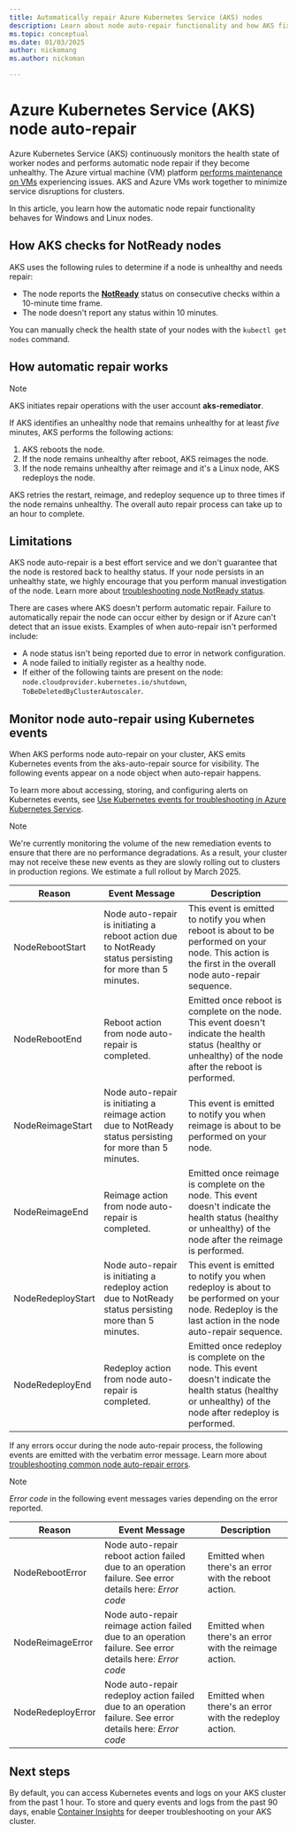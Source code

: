 ```yaml
---
title: Automatically repair Azure Kubernetes Service (AKS) nodes 
description: Learn about node auto-repair functionality and how AKS fixes broken worker nodes.
ms.topic: conceptual
ms.date: 01/03/2025
author: nickomang
ms.author: nickoman

---
```


# Azure Kubernetes Service (AKS) node auto-repair

Azure Kubernetes Service (AKS) continuously monitors the health state of worker nodes and performs automatic node repair if they become unhealthy. The Azure virtual machine (VM) platform [performs maintenance on VMs](/azure/virtual-machines/maintenance-and-updates) experiencing issues. AKS and Azure VMs work together to minimize service disruptions for clusters.

In this article, you learn how the automatic node repair functionality behaves for Windows and Linux nodes.

## How AKS checks for NotReady nodes

AKS uses the following rules to determine if a node is unhealthy and needs repair:

* The node reports the [**NotReady**](https://kubernetes.io/docs/reference/node/node-status/#condition) status on consecutive checks within a 10-minute time frame.
* The node doesn't report any status within 10 minutes.

You can manually check the health state of your nodes with the `kubectl get nodes` command.

## How automatic repair works

> [!NOTE]
> AKS initiates repair operations with the user account **aks-remediator**.

If AKS identifies an unhealthy node that remains unhealthy for at least *five* minutes, AKS performs the following actions:

1. AKS reboots the node.
2. If the node remains unhealthy after reboot, AKS reimages the node.
3. If the node remains unhealthy after reimage and it's a Linux node, AKS redeploys the node.

AKS retries the restart, reimage, and redeploy sequence up to three times if the node remains unhealthy. The overall auto repair process can take up to an hour to complete. 

## Limitations
AKS node auto-repair is a best effort service and we don't guarantee that the node is restored back to healthy status. If your node persists in an unhealthy state, we highly encourage that you perform manual investigation of the node. Learn more about [troubleshooting node NotReady status](/troubleshoot/azure/azure-kubernetes/availability-performance/node-not-ready-basic-troubleshooting).

There are cases where AKS doesn't perform automatic repair. Failure to automatically repair the node can occur either by design or if Azure can't detect that an issue exists. Examples of when auto-repair isn't performed include:

* A node status isn't being reported due to error in network configuration.
* A node failed to initially register as a healthy node.
* If either of the following taints are present on the node: `node.cloudprovider.kubernetes.io/shutdown`, `ToBeDeletedByClusterAutoscaler`.

## Monitor node auto-repair using Kubernetes events
When AKS performs node auto-repair on your cluster, AKS emits Kubernetes events from the aks-auto-repair source for visibility. The following events appear on a node object when auto-repair happens. 

To learn more about accessing, storing, and configuring alerts on Kubernetes events, see [Use Kubernetes events for troubleshooting in Azure Kubernetes Service](./events.md).

> [!NOTE]
> We're currently monitoring the volume of the new remediation events to ensure that there are no performance degradations. As a result, your cluster may not receive these new events as they are slowly rolling out to clusters in production regions. We estimate a full rollout by March 2025.

| Reason | Event Message | Description |
| --- | --- | --- |
| NodeRebootStart | Node auto-repair is initiating a reboot action due to NotReady status persisting for more than 5 minutes. | This event is emitted to notify you when reboot is about to be performed on your node. This action is the first in the overall node auto-repair sequence. |
| NodeRebootEnd | Reboot action from node auto-repair is completed. | Emitted once reboot is complete on the node. This event doesn't indicate the health status (healthy or unhealthy) of the node after the reboot is performed. |
| NodeReimageStart | Node auto-repair is initiating a reimage action due to NotReady status persisting for more than 5 minutes. | This event is emitted to notify you when reimage is about to be performed on your node. |
| NodeReimageEnd | Reimage action from node auto-repair is completed. | Emitted once reimage is complete on the node. This event doesn't indicate the health status (healthy or unhealthy) of the node after the reimage is performed. |
| NodeRedeployStart | Node auto-repair is initiating a redeploy action due to NotReady status persisting more than 5 minutes. | This event is emitted to notify you when redeploy is about to be performed on your node. Redeploy is the last action in the node auto-repair sequence. |
| NodeRedeployEnd | Redeploy action from node auto-repair is completed. | Emitted once redeploy is complete on the node. This event doesn't indicate the health status (healthy or unhealthy) of the node after redeploy is performed. |

If any errors occur during the node auto-repair process, the following events are emitted with the verbatim error message. Learn more about [troubleshooting common node auto-repair errors](/troubleshoot/azure/azure-kubernetes/availability-performance/node-auto-repair-errors).

> [!NOTE]
> _Error code_ in the following event messages varies depending on the error reported.

| Reason | Event Message | Description |
| --- | --- | --- |
| NodeRebootError | Node auto-repair reboot action failed due to an operation failure. See error details here: _Error code_ | Emitted when there's an error with the reboot action. |
| NodeReimageError | Node auto-repair reimage action failed due to an operation failure. See error details here: _Error code_ | Emitted when there's an error with the reimage action. |
| NodeRedeployError | Node auto-repair redeploy action failed due to an operation failure. See error details here: _Error code_ | Emitted when there's an error with the redeploy action. |

## Next steps
By default, you can access Kubernetes events and logs on your AKS cluster from the past 1 hour. To store and query events and logs from the past 90 days, enable [Container Insights](/azure/azure-monitor/containers/container-insights-overview#access-container-insights) for deeper troubleshooting on your AKS cluster.
